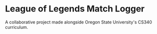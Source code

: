 # League of Legends Match Logger
 A collaborative project made alongside Oregon State University's CS340 curriculum.
